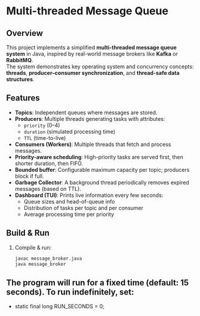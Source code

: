 # Multi-threaded Message Queue

## Overview
This project implements a simplified **multi-threaded message queue system** in Java, inspired by real-world message brokers like **Kafka** or **RabbitMQ**.  
The system demonstrates key operating system and concurrency concepts: **threads**, **producer–consumer synchronization**, and **thread-safe data structures**.

## Features
- **Topics**: Independent queues where messages are stored.
- **Producers**: Multiple threads generating tasks with attributes:
  - `priority` (0–4)
  - `duration` (simulated processing time)
  - `TTL` (time-to-live)
- **Consumers (Workers)**: Multiple threads that fetch and process messages.
- **Priority-aware scheduling**: High-priority tasks are served first, then shorter duration, then FIFO.
- **Bounded buffer**: Configurable maximum capacity per topic; producers block if full.
- **Garbage Collector**: A background thread periodically removes expired messages (based on TTL).
- **Dashboard (TUI)**: Prints live information every few seconds:
  - Queue sizes and head-of-queue info
  - Distribution of tasks per topic and per consumer
  - Average processing time per priority

## Build & Run
1. Compile & run:
   ```bash
   javac message_broker.java
   java message_broker

## The program will run for a fixed time (default: 15 seconds). To run indefinitely, set:
  - static final long RUN_SECONDS = 0;